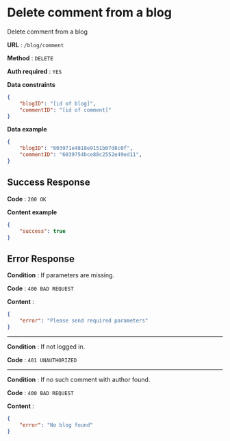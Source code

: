 # Delete comment from a blog

Delete comment from a blog

**URL** : `/blog/comment`

**Method** : `DELETE`

**Auth required** : `YES`

**Data constraints**

```json
{
    "blogID": "[id of blog]",
    "commentID": "[id of comment]"
}
```

**Data example**

```json
{
    "blogID": "603971e4818e9151b07d8c0f",
    "commentID": "6039754bce80c2552e49ed11",
}
```

## Success Response

**Code** : `200 OK`

**Content example**

```json
{
    "success": true
}
```

## Error Response

**Condition** : If parameters are missing.

**Code** : `400 BAD REQUEST`

**Content** :

```json
{
    "error": "Please send required parameters"
}
```

---

**Condition** : If not logged in.

**Code** : `401 UNAUTHORIZED`

---

**Condition** : If no such comment with author found.

**Code** : `400 BAD REQUEST`

**Content** :

```json
{
    "error": "No blog found"
}
```